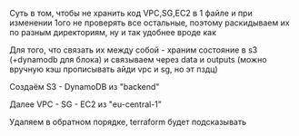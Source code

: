 Суть в том, чтобы не хранить код VPC,SG,EC2 в 1 файле и при изменении 1ого не проверять все остальные, поэтому раскидываем их по разным директориям, ну и так удобнее вроде как

Для того, что связать их между собой - храним состояние в s3 (+dynamodb для блока) и связываем через data и outputs (можно вручную кэш прописывать айди vpc и sg, но эт пздц)

Создаём S3 - DynamoDB из "backend"

Далее VPC - SG - EC2 из "eu-central-1"

Удаляем в обратном порядке, terraform будет подсказывать
